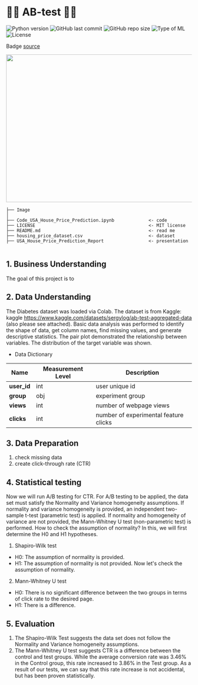 # 📱📱 AB-test 🧪🧪
![Python version](https://img.shields.io/badge/Python%20version-3.10%2B-lightgrey)
![GitHub last commit](https://img.shields.io/github/last-commit/Taweilo/usa_house_price_prediction)
![GitHub repo size](https://img.shields.io/github/repo-size/Taweilo/usa_house_price_prediction)
![Type of ML](https://img.shields.io/badge/Type%20of%20ML-Regression%20-red)
![License](https://img.shields.io/badge/License-MIT-green)

Badge [source](https://shields.io/)

 <img src="https://www.convertize.com/wp-content/uploads/2021/01/what-is-split-ab-testing-hero.jpg" width="1100" height="400">

```
├── Image                       
│
├── Code_USA_House_Price_Prediction.ipynb             <- code
├── LICENSE                                           <- MIT license
├── README.md                                         <- read me
├── housing_price_dataset.csv                         <- dataset
├── USA_House_Price_Prediction_Report                 <- presentation


```

## 1. Business Understanding
The goal of this project is to 

## 2. Data Understanding 
The Diabetes dataset was loaded via Colab. The dataset is from Kaggle: kaggle https://www.kaggle.com/datasets/sergylog/ab-test-aggregated-data
 (also please see   attached). Basic data analysis was performed to identify the shape of data, get column names, find missing values, and generate descriptive statistics. The pair plot demonstrated the relationship between variables. The distribution of the target variable was shown.

* Data Dictionary
 
| Name | Measurement Level| Description |
| ----  | ---------------- | ---------- |
| **user_id**  | int | user unique id |
| **group**  | obj | experiment group |
| **views** | int | number of webpage views |
| **clicks** | int | number of experimental feature clicks |
 
## 3. Data Preparation 
1. check missing data
2. create click-through rate (CTR)
  
## 4. Statistical testing    
Now we will run A/B testing for CTR.
For A/B testing to be applied, the data set must satisfy the Normality and Variance homogeneity assumptions.
If normality and variance homogeneity is provided, an independent two-sample t-test (parametric test) is applied.
If normality and homogeneity of variance are not provided, the Mann-Whitney U test (non-parametric test) is performed. How to check the assumption of normality? In this, we will first determine the H0 and H1 hypotheses.

1. Shapiro-Wilk test
- H0: The assumption of normality is provided.
- H1: The assumption of normality is not provided. Now let's check the assumption of normality.

2. Mann-Whitney U test
- H0: There is no significant difference between the two groups in terms of click rate to the desired page.
- H1: There is a difference.

## 5. Evaluation
1. The Shapiro-Wilk Test suggests the data set does not follow the Normality and Variance homogeneity assumptions.
2. The Mann-Whitney U test suggests CTR is a difference between the control and test groups. 
While the average conversion rate was 3.46% in the Control group, this rate increased to 3.86% in the Test group. 
As a result of our tests, we can say that this rate increase is not accidental, but has been proven statistically.
